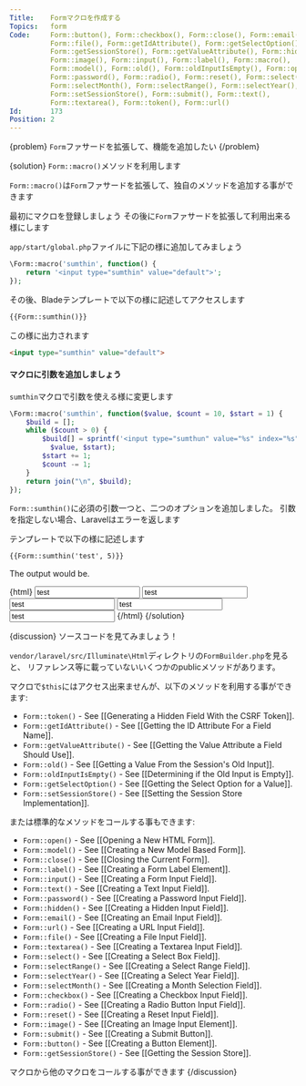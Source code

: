 ```yaml
---
Title:    Formマクロを作成する
Topics:   form
Code:     Form::button(), Form::checkbox(), Form::close(), Form::email(),
          Form::file(), Form::getIdAttribute(), Form::getSelectOption(),
          Form::getSessionStore(), Form::getValueAttribute(), Form::hidden(),
          Form::image(), Form::input(), Form::label(), Form::macro(),
          Form::model(), Form::old(), Form::oldInputIsEmpty(), Form::open(),
          Form::password(), Form::radio(), Form::reset(), Form::select(),
          Form::selectMonth(), Form::selectRange(), Form::selectYear(),
          Form::setSessionStore(), Form::submit(), Form::text(),
          Form::textarea(), Form::token(), Form::url()
Id:       173
Position: 2
---
```


{problem}
`Form`ファサードを拡張して、機能を追加したい
{/problem}

{solution}
`Form::macro()`メソッドを利用します

`Form::macro()`は`Form`ファサードを拡張して、独自のメソッドを追加する事ができます

最初にマクロを登録しましょう
その後に`Form`ファサードを拡張して利用出来る様にします

`app/start/global.php`ファイルに下記の様に追加してみましょう

```php
\Form::macro('sumthin', function() {
    return '<input type="sumthin" value="default">';
});
```

その後、Bladeテンプレートで以下の様に記述してアクセスします

```html
{{Form::sumthin()}}
```

この様に出力されます

```html
<input type="sumthin" value="default">
```

#### マクロに引数を追加しましょう

`sumthin`マクロで引数を使える様に変更します

```php
\Form::macro('sumthin', function($value, $count = 10, $start = 1) {
    $build = [];
    while ($count > 0) {
        $build[] = sprintf('<input type="sumthun" value="%s" index="%s">',
          $value, $start);
        $start += 1;
        $count -= 1;
    }
    return join("\n", $build);
});
```

`Form::sumthin()`に必須の引数一つと、二つのオプションを追加しました。
引数を指定しない場合、Laravelはエラーを返します

テンプレートで以下の様に記述します

```html
{{Form::sumthin('test', 5)}}
```

The output would be.

{html}
<input type="sumthin" value="test" index="1">
<input type="sumthin" value="test" index="2">
<input type="sumthin" value="test" index="3">
<input type="sumthin" value="test" index="4">
<input type="sumthin" value="test" index="5">
{/html}
{/solution}

{discussion}
ソースコードを見てみましょう！

`vendor/laravel/src/Illuminate\Html`ディレクトリの`FormBuilder.php`を見ると、
リファレンス等に載っていないいくつかのpublicメソッドがあります。

マクロで`$this`にはアクセス出来ませんが、以下のメソッドを利用する事ができます:

* `Form::token()` - See [[Generating a Hidden Field With the CSRF Token]].
* `Form::getIdAttribute()` - See [[Getting the ID Attribute For a Field Name]].
* `Form::getValueAttribute()` - See [[Getting the Value Attribute a Field Should Use]].
* `Form::old()` - See [[Getting a Value From the Session's Old Input]].
* `Form::oldInputIsEmpty()` - See [[Determining if the Old Input is Empty]].
* `Form::getSelectOption()` - See [[Getting the Select Option for a Value]].
* `Form::setSessionStore()` - See [[Setting the Session Store Implementation]].

または標準的なメソッドをコールする事もできます:

* `Form::open()` - See [[Opening a New HTML Form]].
* `Form::model()` - See [[Creating a New Model Based Form]].
* `Form::close()` - See [[Closing the Current Form]].
* `Form::label()` - See [[Creating a Form Label Element]].
* `Form::input()` - See [[Creating a Form Input Field]].
* `Form::text()` - See [[Creating a Text Input Field]].
* `Form::password()` - See [[Creating a Password Input Field]].
* `Form::hidden()` - See [[Creating a Hidden Input Field]].
* `Form::email()` - See [[Creating an Email Input Field]].
* `Form::url()` - See [[Creating a URL Input Field]].
* `Form::file()` - See [[Creating a File Input Field]].
* `Form::textarea()` - See [[Creating a Textarea Input Field]].
* `Form::select()` - See [[Creating a Select Box Field]].
* `Form::selectRange()` - See [[Creating a Select Range Field]].
* `Form::selectYear()` - See [[Creating a Select Year Field]].
* `Form::selectMonth()` - See [[Creating a Month Selection Field]].
* `Form::checkbox()` - See [[Creating a Checkbox Input Field]].
* `Form::radio()` - See [[Creating a Radio Button Input Field]].
* `Form::reset()` - See [[Creating a Reset Input Field]].
* `Form::image()` - See [[Creating an Image Input Element]].
* `Form::submit()` - See [[Creating a Submit Button]].
* `Form::button()` - See [[Creating a Button Element]].
* `Form::getSessionStore()` - See [[Getting the Session Store]].

マクロから他のマクロをコールする事ができます
{/discussion}
